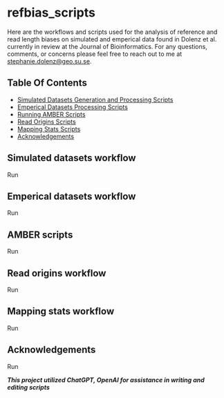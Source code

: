 # refbias_scripts
Here are the workflows and scripts used for the analysis of reference and read length biases on simulated and emperical data found in Dolenz et al. currently in review at the Journal of Bioinformatics. For any questions, comments, or concerns please feel free to reach out to me at stephanie.dolenz@geo.su.se. 


## Table Of Contents

* [Simulated Datasets Generation and Processing Scripts](#simulated-datasets-workflow)
* [Emperical Datasets Processing Scripts](#emperical-datasets-workflow)
* [Running AMBER Scripts](#amber-scripts)
* [Read Origins Scripts](#read-origins-workflow)
* [Mapping Stats Scripts](#mapping-stats-workflow)
* [Acknowledgements](#acknowledgements)


## Simulated datasets workflow
Run

## Emperical datasets workflow
Run

## AMBER scripts
Run

## Read origins workflow
Run

## Mapping stats workflow
Run

## Acknowledgements
Run

***This project utilized ChatGPT, OpenAI for assistance in writing and editing scripts***
